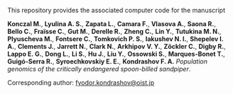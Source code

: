 This repository provides the associated computer code for the manuscript  

**Konczal M.**, **Lyulina A. S.**, **Zapata L.**, **Camara F.**, **Vlasova A.**, **Saona R.**, **Bello C.**, **Fraïsse C.**, **Gut M.**, **Derelle R.**, **Zheng C.**, **Lin Y.**, **Tutukina M. N.**, **Plyuscheva M.**, **Fontsere C.**, **Tomkovich P. S.**, **Iakushev N. I.**, **Shepelev I. A.**, **Clements J.**, **Jarrett N.**, **Clark N.**, **Arkhipov V. Y.**, **Zӧckler C.**, **Digby R.**, **Lappo E. G.**, **Dong L.**, **Li S.**, **Hu J.**, **Liu Y.**, **Ossowski S.**, **Marques-Bonet T.**, **Guigó-Serra R.**, **Syroechkovskiy E. E.**, **Kondrashov F. A.** _Population genomics of the critically endangered spoon-billed sandpiper_.  
  
  
Corresponding author: fyodor.kondrashov@oist.jp  


